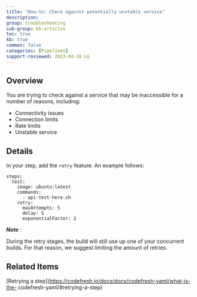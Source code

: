 ```yaml
---
title: "How-to: Check against potentially unstable service"
description: 
group: troubleshooting
sub-group: kb-articles
toc: true
kb: true
common: false
categories: [Pipelines]
support-reviewed: 2023-04-18 LG
---
```


## Overview

You are trying to check against a service that may be inaccessible for a
number of reasons, including:

  * Connectivity issues
  * Connection limits
  * Rate limits
  * Unstable service

## Details

In your step, add the `retry` feature. An example follows:

    
    
    steps:
      test:
        image: ubuntu:latest
        commands:
          - api-test-here.sh
        retry:
          maxAttempts: 5
          delay: 5
          exponentialFactor: 2
    

_**Note** :_

During the retry stages, the build will still use up one of your concurrent
builds. For that reason, we suggest limiting the amount of retries.

## Related Items

[Retrying a step](https://codefresh.io/docs/docs/codefresh-yaml/what-is-the-
codefresh-yaml/#retrying-a-step)

